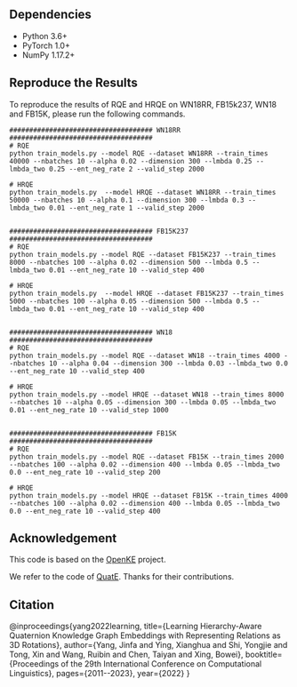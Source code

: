 ## Dependencies
- Python 3.6+
- PyTorch 1.0+
- NumPy 1.17.2+

## Reproduce the Results
To reproduce the results of RQE and HRQE on WN18RR, FB15k237, WN18 and FB15K,
please run the following commands.

```shell script
#################################### WN18RR ####################################
# RQE
python train_models.py --model RQE --dataset WN18RR --train_times 40000 --nbatches 10 --alpha 0.02 --dimension 300 --lmbda 0.25 --lmbda_two 0.25 --ent_neg_rate 2 --valid_step 2000 

# HRQE
python train_models.py  --model HRQE --dataset WN18RR --train_times 50000 --nbatches 10 --alpha 0.1 --dimension 300 --lmbda 0.3 --lmbda_two 0.01 --ent_neg_rate 1 --valid_step 2000


#################################### FB15K237 ####################################
# RQE
python train_models.py --model RQE --dataset FB15K237 --train_times 8000 --nbatches 100 --alpha 0.02 --dimension 500 --lmbda 0.5 --lmbda_two 0.01 --ent_neg_rate 10 --valid_step 400

# HRQE
python train_models.py  --model HRQE --dataset FB15K237 --train_times 5000 --nbatches 100 --alpha 0.05 --dimension 500 --lmbda 0.5 --lmbda_two 0.01 --ent_neg_rate 10 --valid_step 400


#################################### WN18 ####################################
# RQE
python train_models.py --model RQE --dataset WN18 --train_times 4000 --nbatches 10 --alpha 0.04 --dimension 300 --lmbda 0.03 --lmbda_two 0.0 --ent_neg_rate 10 --valid_step 400

# HRQE
python train_models.py --model HRQE --dataset WN18 --train_times 8000 --nbatches 10 --alpha 0.05 --dimension 300 --lmbda 0.05 --lmbda_two 0.01 --ent_neg_rate 10 --valid_step 1000


#################################### FB15K ####################################
# RQE
python train_models.py --model RQE --dataset FB15K --train_times 2000 --nbatches 100 --alpha 0.02 --dimension 400 --lmbda 0.05 --lmbda_two 0.0 --ent_neg_rate 10 --valid_step 200

# HRQE
python train_models.py --model HRQE --dataset FB15K --train_times 4000 --nbatches 100 --alpha 0.02 --dimension 400 --lmbda 0.05 --lmbda_two 0.0 --ent_neg_rate 10 --valid_step 400
```



## Acknowledgement

This code is based on the [OpenKE](https://github.com/thunlp/OpenKE) project.

We refer to the code of [QuatE](https://github.com/cheungdaven/QuatE). Thanks for their contributions.

## Citation
@inproceedings{yang2022learning,
  title={Learning Hierarchy-Aware Quaternion Knowledge Graph Embeddings with Representing Relations as 3D Rotations},
  author={Yang, Jinfa and Ying, Xianghua and Shi, Yongjie and Tong, Xin and Wang, Ruibin and Chen, Taiyan and Xing, Bowei},
  booktitle={Proceedings of the 29th International Conference on Computational Linguistics},
  pages={2011--2023},
  year={2022}
}
